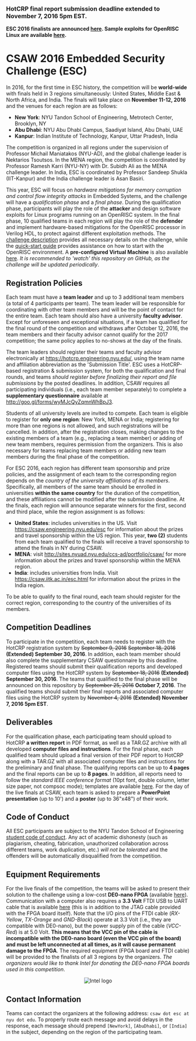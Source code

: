 ### HotCRP final report submission deadline **extended to November 7, 2016 5pm EST.**
**ESC 2016 finalists are announced [here](esc2016_finalists.md). Sample exploits for OpenRISC Linux are available [here](tools/exploits).**

CSAW 2016 Embedded Security Challenge (ESC)
===========================================

In 2016, for the first time in ESC history, the competition will be **world-wide** with finals held in 3 regions simultaneously: United States, Middle East & North Africa, and India. The finals will take place on **November 11-12, 2016** and the venues for each region are as follows:
-   **New York**: NYU Tandon School of Engineering, Metrotech Center, Brooklyn, NY
-   **Abu Dhabi**: NYU Abu Dhabi Campus, Saadiyat Island, Abu Dhabi, UAE
-   **Kanpur**: Indian Institute of Technology, Kanpur, Uttar Pradesh, India

The competition is organized in all regions under the supervision of Professor Michail Maniatakos (NYU-AD), and the global challenge leader is Nektarios Tsoutsos. In the MENA region, the competition is coordinated by Professor Ramesh Karri (NYU-NY) with Dr. Subidh Ali as the MENA challenge leader. In India, ESC is coordinated by Professor Sandeep Shukla (IIT-Kanpur) and the India challenge leader is Asan Basiri.

This year, ESC will focus on *hardware mitigations for memory corruption and control flow integrity attacks* in Embedded Systems, and the challenge will have a *qualification phase* and a *final phase*. During the qualification phase, participants will play the role of the **attacker** and design software exploits for Linux programs running on an OpenRISC system. In the final phase, 10 qualified teams in each region will play the role of the **defender** and implement hardware-based mitigations for the OpenRISC processor in Verilog HDL, to protect against different exploitation methods. The [challenge description](challenge_description.md) provides all necessary details on the challenge, while the [quick-start guide](quickstart_guide.md) provides assistance on how to start with the OpenRISC environment. A **pre-configured Virtual Machine** is also available [here](http://tinyurl.com/csaw-esc16-vm). *It is recommended to 'watch' this repository on GitHub, as the challenge will be updated periodically*.


Registration Policies
---------------------

Each team must have a **team leader** and up to 3 additional team members (a total of 4 participants per team). The team leader will be responsible for coordinating with other team members and will be the point of contact for the entire team. Each team should also have a university **faculty advisor**. Except for unforeseen and exceptional situations, if a team has qualified for the final round of the competition and withdraws after October 12, 2016, the team members and their faculty advisor cannot qualify for the 2017 competition; the same policy applies to no-shows at the day of the finals.

The team leaders should register their teams and faculty advisor electronically at https://hotcrp.engineering.nyu.edu/, using the team name and affiliation abbreviation as the 'Submission Title'. ESC uses a HotCRP-based registration & submission system, for both the qualification and final rounds, and teams *should register before finalizing their report and file submissions* by the posted deadlines. In addition, CSAW requires all participating individuals (i.e., each team member separately) to complete a **supplementary questionnaire** available at http://goo.gl/forms/wyMJcQyZqmnWhBpJ3. 

Students of all university levels are invited to compete. Each team is eligible to register for **only one region**: New York, MENA or India; registering for more than one regions is not allowed, and such registrations will be cancelled. In addition, after the registration closes, making changes to the existing members of a team (e.g., replacing a team member) or adding of new team members, requires permission from the organizers. This is also necessary for teams replacing team members or adding new team members during the final phase of the competition.

For ESC 2016, each region has different team sponsorship and prize policies, and the assignment of each team to the corresponding region depends on the *country of the university affiliations of its members*. Specifically, all members of the same team should be enrolled in universities **within the same country** for the duration of the competition, and these affiliations cannot be modified after the submission deadline. At the finals, each region will announce separate winners for the first, second and third place, while the region assignment is as follows:
-   **United States**: includes universities in the US. Visit https://csaw.engineering.nyu.edu/esc for information about the prizes and travel sponsorship within the US region. This year, **two (2)** students from each team qualified to the finals will receive a travel sponsorship to attend the finals in NY during CSAW. 
-   **MENA**: visit http://sites.nyuad.nyu.edu/ccs-ad/portfolio/csaw/ for more information about the prizes and travel sponsorship within the MENA region.
-   **India**: includes universities from India. Visit https://csaw.iitk.ac.in/esc.html for information about the prizes in the India region.

To be able to qualify to the final round, each team should register for the correct region, corresponding to the country of the universities of its members.  

Competition Deadlines
---------------------
To participate in the competition, each team needs to register with the HotCRP registration system by ~~September 9, 2016~~ ~~September 18, 2016~~ **(Extended) September 30, 2016**. In addition, each team member should also complete the supplementary CSAW questionnaire by this deadline. Registered teams should submit their qualification reports and developed computer files using the HotCRP system by ~~September 18, 2016~~ **(Extended) September 30, 2016**. The teams that qualified to the final phase will be announced on this repository by ~~September 25, 2016~~ **October 7, 2016**. The qualified teams should submit their final reports and associated computer files using the HotCRP system by ~~November 4, 2016~~ **(Extended) November 7, 2016 5pm EST**. 


Deliverables
------------
For the qualification phase, each participating team should upload to HotCRP **a written report** in PDF format, as well as a TAR.GZ archive with all developed **computer files and instructions**. For the final phase, each qualified team should upload a final version of their PDF report to HotCRP along with a TAR.GZ with all associated computer files and instructions for the preliminary and final phase. The qualifying reports can be up to **4 pages** and the final reports can be up to **8 pages**. In addition, all reports need to follow the *standard IEEE conference format* (10pt font, double column, letter size paper, not compsoc mode); templates are available [here](http://www.ieee.org/conferences_events/conferences/publishing/templates.html). 
For the day of the live finals at CSAW, each team is asked to prepare a **PowerPoint presentation** (up to 10') and a **poster** (up to 36"x48") of their work.

Code of Conduct
---------------
All ESC participants are subject to the NYU Tandon School of Engineering [student code of conduct](http://engineering.nyu.edu/life/student-affairs/code-of-conduct). Any act of academic dishonesty (such as plagiarism, cheating, fabrication, unauthorized collaboration across different teams, work duplication, etc.) *will not be tolerated* and the offenders will be automatically disqualified from the competition.

Equipment Requirements
----------------------

For the live finals of the competition, the teams will be asked to present their solution to the challenge using a low-cost **DE0-nano FPGA** (available [here](http://www.terasic.com.tw/cgi-bin/page/archive.pl?Language=English&No=593)). Communication with a computer also requires a **3.3 Volt** FTDI USB to UART cable that is available [here](https://www.sparkfun.com/products/12977) (this is in addition to the JTAG cable provided with the FPGA board itself). Note that the I/O pins of the FTDI cable (*RX-Yellow*, *TX-Orange* and *GND-Black*) operate at 3.3 Volt (i.e., they are compatible with DE0-nano), but the power supply pin of the cable (*VCC-Red*) is at 5.0 Volt. **This means that the VCC pin of the cable is incompatible with the DE0-nano board (even the VCC pin of the board) and must be left unconnected at all times, as it will cause permanent damage to the FPGA**. The required equipment (FPGA board and FTDI cable) will be provided to the finalists of all 3 regions by the organizers. *The organizers would like to thank Intel for donating the DE0-nano FPGA boards used in this competition*.
<p align="center">
  <img src="https://upload.wikimedia.org/wikipedia/commons/thumb/c/c9/Intel-logo.svg/200px-Intel-logo.svg.png" alt="Intel logo"/>
</p>

Contact Information
-------------------

Teams can contact the organizers at the following address: `csaw dot esc at nyu dot edu`. To properly route each message and avoid delays in the response, each message should prepend `[NewYork]`, `[AbuDhabi]`, or `[India]` in the subject, depending on the region of the participating team.

